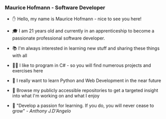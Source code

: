 ### Maurice Hofmann - Software Developer

- ✋ Hello, my name is Maurice Hofmann - nice to see you here!
- 🎓 I am 21 years old and currently in an apprenticeship to become a passionate professional software developer.
- 📚 I'm always interested in learning new stuff and sharing these things with all
- 👨‍💻 I like to program in C# - so you will find numerous projects and exercises here
- 🐍 I really want to learn Python and Web Development in the near future
- 👀 Browse my publicly accessible repositories to get a targeted insight into what I'm working on and what I enjoy

- 📖 "Develop a passion for learning. If you do, you will never cease to grow" - <i>Anthony J.D'Angelo</i>
